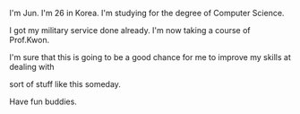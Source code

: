 
I'm Jun. I'm 26 in Korea. I'm studying for the degree of Computer Science.

I got my military service done already. I'm now taking a course of Prof.Kwon.

I'm sure that this is going to be a good chance for me to improve my skills at dealing with

sort of stuff like this someday.

Have fun buddies.
